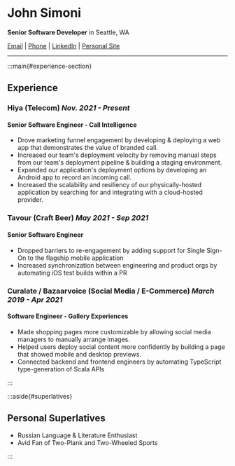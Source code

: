 # John Simoni
**Senior Software Developer** in Seattle, WA

[Email](mailto://jsimoni03@gmail.com) | [Phone](tel://+15167803526) | [LinkedIn](https://www.linkedin.com/in/johnsimoni/) | [Personal Site](https://jsimoni42.github.io)

---

:::main{#experience-section}

## Experience 
### Hiya (Telecom) *Nov. 2021 - Present* 
#### Senior Software Engineer - Call Intelligence
- Drove marketing funnel engagement by developing & deploying a web app that demonstrates the value of branded call. 
- Increased our team's deployment velocity by removing manual steps from our team's deployment pipeline & building a staging environment.
- Expanded our application's deployment options by developing an Android app to record an incoming call.
- Increased the scalability and resiliency of our physically-hosted application by searching for and integrating with a cloud-hosted provider.

### Tavour (Craft Beer) *May 2021 - Sep 2021*
#### Senior Software Engineer
- Dropped barriers to re-engagement by adding support for Single Sign-On to the flagship mobile application
- Increased synchronization between engineering and product orgs by automating iOS test builds within a PR

### Curalate / Bazaarvoice (Social Media / E-Commerce) *March 2019 - Apr 2021*
#### Software Engineer - Gallery Experiences
- Made shopping pages more customizable by allowing social media managers to manually arrange images.
- Helped users deploy social content more confidently by building a page that showed mobile and desktop previews. 
- Connected backend and frontend engineers by automating TypeScript type-generation of Scala APIs

:::


:::aside{#superlatives}

## Personal Superlatives 
- Russian Language & Literature Enthusiast
- Avid Fan of Two-Plank and Two-Wheeled Sports

:::
